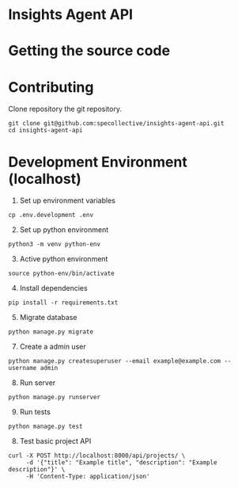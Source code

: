 # Insights Agent API

# Getting the source code

# Contributing

Clone repository the git repository.
```
git clone git@github.com:specollective/insights-agent-api.git
cd insights-agent-api
```

# Development Environment (localhost)

1. Set up environment variables
```
cp .env.development .env
```

2. Set up python environment
```
python3 -m venv python-env
```

3. Active python environment
```
source python-env/bin/activate
```

4. Install dependencies
```
pip install -r requirements.txt
```

5. Migrate database
```
python manage.py migrate
```

7. Create a admin user
```
python manage.py createsuperuser --email example@example.com --username admin
```

8. Run server
```
python manage.py runserver
```

9. Run tests
```
python manage.py test
```

8. Test basic project API
```
curl -X POST http://localhost:8000/api/projects/ \
     -d '{"title": "Example title", "description": "Example description"}' \
     -H 'Content-Type: application/json'
```
